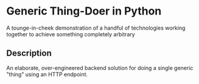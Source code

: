 # Generic Thing-Doer in Python

A tounge-in-cheek demonstration of a handful of technologies working together to achieve something completely arbitrary

## Description

An elaborate, over-engineered backend solution for doing a single generic "thing" using an HTTP endpoint.
